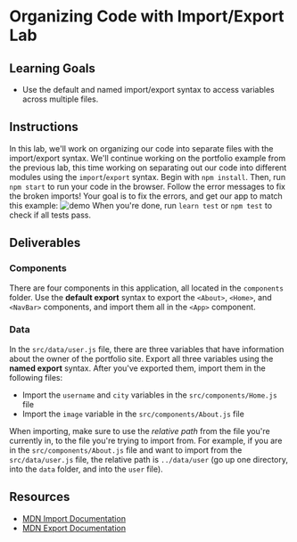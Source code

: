 # Organizing Code with Import/Export Lab
## Learning Goals
- Use the default and named import/export syntax to access variables across
  multiple files.
## Instructions
In this lab, we'll work on organizing our code into separate files with the
import/export syntax. We'll continue working on the portfolio example from the
previous lab, this time working on separating out our code into different
modules using the `import`/`export` syntax.
Begin with `npm install`. Then, run `npm start` to run your code in the browser.
Follow the error messages to fix the broken imports!
Your goal is to fix the errors, and get our app to match this example:
![demo](https://curriculum-content.s3.amazonaws.com/phase-2/phase-2-hooks-import-export-lab/demo.png)
When you're done, run `learn test` or `npm test` to check if all tests pass.
## Deliverables
### Components
There are four components in this application, all located in the `components`
folder. Use the **default export** syntax to export the `<About>`, `<Home>`,
and `<NavBar>` components, and import them all in the `<App>` component.
### Data
In the `src/data/user.js` file, there are three variables that have information
about the owner of the portfolio site. Export all three variables using the
**named export** syntax.
After you've exported them, import them in the following files:
- Import the `username` and `city` variables in the `src/components/Home.js`
  file
- Import the `image` variable in the `src/components/About.js` file

When importing, make sure to use the _relative path_ from the file you're
currently in, to the file you're trying to import from. For example, if you are
in the `src/components/About.js` file and want to import from the
`src/data/user.js` file, the relative path is `../data/user` (go up one
directory, into the `data` folder, and into the `user` file).

## Resources
- [MDN Import Documentation][import]
- [MDN Export Documentation][export]

[import]: https://developer.mozilla.org/en-US/docs/web/javascript/reference/statements/import
[export]: https://developer.mozilla.org/en-US/docs/web/javascript/reference/statements/export
